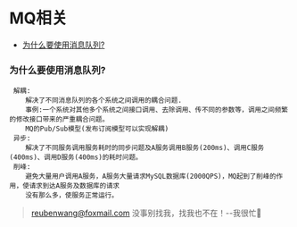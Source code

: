 # MQ相关

 - [为什么要使用消息队列?](#为什么要使用消息队列?)
 
 
 
 ### 为什么要使用消息队列?
 
     解耦:
        解决了不同消息队列的各个系统之间调用的耦合问题.
        事例:一个系统对其他多个系统之间接口调用、去除调用、传不同的参数等，调用之间频繁的修改接口带来的严重耦合问题。
        MQ的Pub/Sub模型(发布订阅模型可以实现解耦)
     异步:
        解决了不同服务调用服务耗时的同步问题及A服务调用B服务(200ms)、调用C服务(400ms)、调用D服务(400ms)的耗时问题。
     削峰:
        避免大量用户调用A服务，A服务大量请求MySQL数据库(2000QPS)，MQ起到了削峰的作用，使请求到达A服务及数据库的请求
        没有那么多，使服务正常运行。   

 
     

> reubenwang@foxmail.com
> 没事别找我，找我也不在！--我很忙🦆